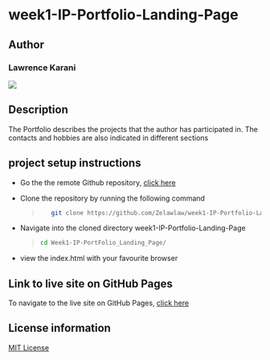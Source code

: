 # week1-IP-Portfolio-Landing-Page

## Author

### Lawrence Karani

[![](https://media-exp1.licdn.com/dms/image/C4D03AQF3QG2yD07S2A/profile-displayphoto-shrink_400_400/0/1641296434816?e=1668038400&v=beta&t=MHiQgdsfFWHAcO6Y8jwPyVf5zphHYtKPqC0ynTwI2m0)](https://www.linkedin.com/in/lawrencekarani/)

## Description

The Portfolio describes the projects that the author has participated in. The contacts and hobbies are also indicated in different sections

## project setup instructions

- Go the the remote Github repository, [click here](https://github.com/Zelawlaw/week1-IP-Portfolio-Landing-Page)

- Clone the repository by running the following command
  > ```sh
  >    git clone https://github.com/Zelawlaw/week1-IP-Portfolio-Landing-Page.git
  > ```
- Navigate into the cloned directory week1-IP-Portfolio-Landing-Page
  > ```sh
  > cd Week1-IP-PortFolio_Landing_Page/
  > ```
- view the index.html with your favourite browser

## Link to live site on GitHub Pages

To navigate to the live site on GitHub Pages, [click here](https://zelawlaw.github.io/week1-IP-Portfolio-Landing-Page.)

## License information

[MIT License](https://github.com/nishanths/license/blob/master/LICENSE)
